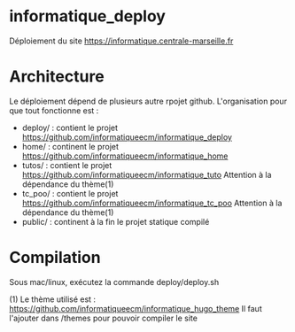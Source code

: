 # informatique_deploy

Déploiement du site https://informatique.centrale-marseille.fr

# Architecture

Le déploiement dépend de plusieurs autre rpojet github. L'organisation pour que tout fonctionne est : 

- deploy/ : contient le projet https://github.com/informatiqueecm/informatique_deploy
- home/ : continent le projet https://github.com/informatiqueecm/informatique_home
- tutos/ : contient le projet https://github.com/informatiqueecm/informatique_tuto  Attention à la dépendance du thème(1)
- tc_poo/ : contient le projet https://github.com/informatiqueecm/informatique_tc_poo Attention à la dépendance du thème(1)
- public/ : continent à la fin le projet statique compilé

# Compilation

Sous mac/linux, exécutez la commande deploy/deploy.sh

(1) Le thème utilisé est : https://github.com/informatiqueecm/informatique_hugo_theme
    Il faut l'ajouter dans /themes pour pouvoir compiler le site
